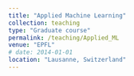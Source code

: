 ```yaml
---
title: "Applied Machine Learning"
collection: teaching
type: "Graduate course"
permalink: /teaching/Applied_ML
venue: "EPFL"
# date: 2014-01-01
location: "Lausanne, Switzerland"
---
```

